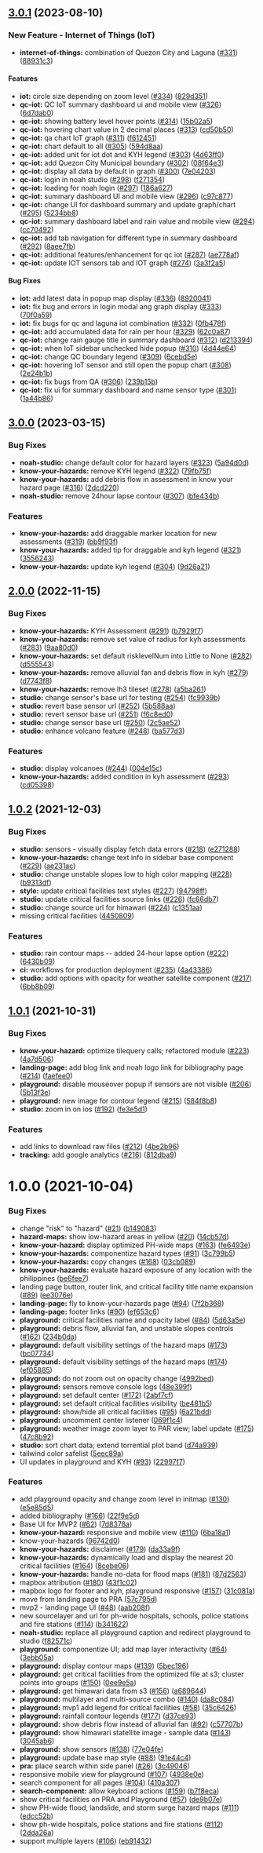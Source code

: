 ## [3.0.1](https://github.com/UPRI-NOAH/noah-frontend/compare/v3.0.0...v3.0.1) (2023-08-10)

### New Feature - Internet of Things (IoT)

- **internet-of-things:** combination of Quezon City and Laguna ([#331](https://github.com/UPRI-NOAH/noah-frontend/pull/331)) ([88931c3](https://github.com/UPRI-NOAH/noah-frontend/commit/88931c35a1b514dcd9ad4e2d50965a66cdd9cf31))

#### Features

- **iot:** circle size depending on zoom level ([#334](https://github.com/UPRI-NOAH/noah-frontend/pull/334)) ([829d351](https://github.com/UPRI-NOAH/noah-frontend/commit/829d35131776e3462c62d06160523aebc2f23d65))
- **qc-iot:** QC IoT summary dashboard ui and mobile view ([#326](https://github.com/UPRI-NOAH/noah-frontend/pull/326)) ([6d7dab0](https://github.com/UPRI-NOAH/noah-frontend/commit/6d7dab03b4aa4fc4d121652f16b8f2c948851627))
- **qc-iot:** showing battery level hover points ([#314](https://github.com/UPRI-NOAH/noah-frontend/pull/314)) ([15b02a5](https://github.com/UPRI-NOAH/noah-frontend/commit/15b02a56284c5ed207a8c71c7b3b3156ab80b0dd))
- **qc-iot:** hovering chart value in 2 decimal places ([#313](https://github.com/UPRI-NOAH/noah-frontend/pull/313)) ([cd50b50](https://github.com/UPRI-NOAH/noah-frontend/commit/cd50b5094937797cbf23fdd53f6d50fd1194716a))
- **qc-iot:** qa chart IoT graph ([#311](https://github.com/UPRI-NOAH/noah-frontend/pull/311)) ([f612451](https://github.com/UPRI-NOAH/noah-frontend/commit/f6124519e842b21b9b846c62cd250ee808fd02a6))
- **qc-iot:** chart default to all ([#305](https://github.com/UPRI-NOAH/noah-frontend/pull/305)) ([594d8aa](https://github.com/UPRI-NOAH/noah-frontend/commit/594d8aa3b6c4d42965fb9f91065bb5ef3179ffd3))
- **qc-iot:** added unit for iot dot and KYH legend ([#303](https://github.com/UPRI-NOAH/noah-frontend/pull/303)) ([4d63ff0](https://github.com/UPRI-NOAH/noah-frontend/commit/4d63ff0db6b1e51c8ab9348551ca08bcbd429db4))
- **qc-iot:** add Quezon City Municipal boundary ([#302](https://github.com/UPRI-NOAH/noah-frontend/pull/302)) ([08f64e3](https://github.com/UPRI-NOAH/noah-frontend/commit/08f64e3ceacf787bc7e9af17639c443fa80e2e65))
- **qc-iot:** display all data by default in graph ([#300](https://github.com/UPRI-NOAH/noah-frontend/pull/300)) ([7e04203](https://github.com/UPRI-NOAH/noah-frontend/commit/7e04203fbfc898c501fce8442014fc8cde5f5f9c))
- **qc-iot:** login in noah studio ([#298](https://github.com/UPRI-NOAH/noah-frontend/pull/298)) ([f271354](https://github.com/UPRI-NOAH/noah-frontend/commit/f27135438c9e9d990e212467c7fad1fe751b5b52))
- **qc-iot:** loading for noah login ([#297](https://github.com/UPRI-NOAH/noah-frontend/pull/297)) ([186a627](https://github.com/UPRI-NOAH/noah-frontend/commit/186a627b909665266956f9516a67d14cbf61381a))
- **qc-iot:** summary dashboard UI and mobile view ([#296](https://github.com/UPRI-NOAH/noah-frontend/pull/296)) ([c97c877](https://github.com/UPRI-NOAH/noah-frontend/commit/c97c877322465248609aca86cc0b5cb7f6ab7023))
- **qc-iot:** change UI for dashboard summary and update graph/chart ([#295](https://github.com/UPRI-NOAH/noah-frontend/pull/295)) ([5234bb8](https://github.com/UPRI-NOAH/noah-frontend/commit/5234bb805392735b1d4e230680a4144739262150))
- **qc-iot:** summary dashboard label and rain value and mobile view ([#294](https://github.com/UPRI-NOAH/noah-frontend/pull/294)) ([cc70492](https://github.com/UPRI-NOAH/noah-frontend/commit/cc70492cc5a0fcef4f2fac591d749f01551e1c2b))
- **qc-iot:** add tab navigation for different type in summary dashboard ([#292](https://github.com/UPRI-NOAH/noah-frontend/pull/292)) ([8aee7fb](https://github.com/UPRI-NOAH/noah-frontend/commit/8aee7fb5a427bfb6cf830e1800c7790970f30a9f))
- **qc-iot:** additional features/enhancement for qc iot ([#287](https://github.com/UPRI-NOAH/noah-frontend/pull/287)) ([ae778af](https://github.com/UPRI-NOAH/noah-frontend/commit/ae778af1814dbb52af9c1feb7f7bfb9b529cde36))
- **qc-iot:** update IOT sensors tab and IOT graph ([#274](https://github.com/UPRI-NOAH/noah-frontend/pull/274)) ([3a3f2a5](https://github.com/UPRI-NOAH/noah-frontend/commit/3a3f2a57db12bc8330120466b05ddf07c4d45218))

#### Bug Fixes

- **iot:** add latest data in popup map display ([#336](https://github.com/UPRI-NOAH/noah-frontend/pull/336)) ([8920041](https://github.com/UPRI-NOAH/noah-frontend/commit/89200416a9ec617f579c8bf6bf6884a418b02356))
- **iot:** fix bug and errors in login modal ang graph display ([#333](https://github.com/UPRI-NOAH/noah-frontend/pull/333)) ([70f0a59](https://github.com/UPRI-NOAH/noah-frontend/commit/70f0a598a3d2d9e8e0375249a375c2382ace27b5))
- **iot:** fix bugs for qc and laguna iot combination ([#332](https://github.com/UPRI-NOAH/noah-frontend/pull/332)) ([0fb478f](https://github.com/UPRI-NOAH/noah-frontend/commit/0fb478f7283ac0ad83cad51b7913dc18335241b6))
- **qc-iot:** add accumulated data for rain per hour ([#329](https://github.com/UPRI-NOAH/noah-frontend/pull/329)) ([62c0a87](https://github.com/UPRI-NOAH/noah-frontend/commit/62c0a87fee70a190c2bb9f58eecb431eb5a69367))
- **qc-iot:** change rain gauge title in summary dashboard ([#312](https://github.com/UPRI-NOAH/noah-frontend/pull/312)) ([d213394](https://github.com/UPRI-NOAH/noah-frontend/commit/d213394d817ccfbe6160850e7d649ff481afb4ce))
- **qc-iot:** when IoT sidebar unchecked hide popup ([#310](https://github.com/UPRI-NOAH/noah-frontend/pull/310)) ([4d44e64](https://github.com/UPRI-NOAH/noah-frontend/commit/4d44e64bff867a8db4d6db52ddca80de97ab39ff))
- **qc-iot:** change QC boundary legend ([#309](https://github.com/UPRI-NOAH/noah-frontend/pull/309)) ([6cebd5e](https://github.com/UPRI-NOAH/noah-frontend/commit/6cebd5e0790f7d09943d6d89d50d92d0ad569167))
- **qc-iot:** hovering IoT sensor and still open the popup chart ([#308](https://github.com/UPRI-NOAH/noah-frontend/pull/308)) ([2e24b1b](https://github.com/UPRI-NOAH/noah-frontend/commit/2e24b1b188ac798c47963d20835c591ea0395232))
- **qc-iot:** fix bugs from QA ([#306](https://github.com/UPRI-NOAH/noah-frontend/pull/306)) ([239b15b](https://github.com/UPRI-NOAH/noah-frontend/commit/239b15b209e1b980df53ad5df32e129185cd1136))
- **qc-iot:** fix ui for summary dashboard and name sensor type ([#301](https://github.com/UPRI-NOAH/noah-frontend/pull/301)) ([1a44b86](https://github.com/UPRI-NOAH/noah-frontend/commit/1a44b861e911398e51d8265056bd8f2a69b2edd6))

## [3.0.0](https://github.com/UPRI-NOAH/noah-frontend/compare/v2.0.0...v3.0.0) (2023-03-15)

### Bug Fixes

- **noah-studio:** change default color for hazard layers ([#323](https://github.com/UPRI-NOAH/noah-frontend/pull/323)) ([5a94d0d](https://github.com/UPRI-NOAH/noah-frontend/commit/5a94d0ddfc2a85001ac96f3211a3d546cd31392d))
- **know-your-hazards:** remove KYH legend ([#322](https://github.com/UPRI-NOAH/noah-frontend/pull/322)) ([79fb75f](https://github.com/UPRI-NOAH/noah-frontend/commit/79fb75ffeedf140558c43b93752d1040e17c408f))
- **know-your-hazards:** add debris flow in assessment in know your hazard page ([#316](https://github.com/UPRI-NOAH/noah-frontend/pull/316)) ([2dcd220](https://github.com/UPRI-NOAH/noah-frontend/commit/2dcd220a15cecf8d52e89142c66466ea1df177cb))
- **noah-studio:** remove 24hour lapse contour ([#307](https://github.com/UPRI-NOAH/noah-frontend/pull/307)) ([bfe434b](https://github.com/UPRI-NOAH/noah-frontend/commit/bfe434b9ff791177868a60ad480be3a8e131848c))

### Features

- **know-your-hazards:** add draggable marker location for new assessments ([#319](https://github.com/UPRI-NOAH/noah-frontend/pull/319)) ([bb9f93f](https://github.com/UPRI-NOAH/noah-frontend/commit/bb9f93f92f80dec75c566bd71d97f6e8a24733fd))
- **know-your-hazards:** added tip for draggable and kyh legend ([#321](https://github.com/UPRI-NOAH/noah-frontend/pull/321)) ([3556243](https://github.com/UPRI-NOAH/noah-frontend/commit/35562437a01f4ef3cc0ad6ffe40f04d62678b3ed))
- **know-your-hazards:** update kyh legend ([#304](https://github.com/UPRI-NOAH/noah-frontend/pull/304)) ([9d26a21](https://github.com/UPRI-NOAH/noah-frontend/commit/9d26a21de1c03bc7951f8a29e4264a4041195f98))

## [2.0.0](https://github.com/UPRI-NOAH/noah-frontend/compare/v1.0.2...v2.0.0) (2022-11-15)

### Bug Fixes

- **know-your-hazards:** KYH Assessment ([#291](https://github.com/UPRI-NOAH/noah-frontend/pull/291)) ([b7929f7](https://github.com/UPRI-NOAH/noah-frontend/commit/b7929f7b7022fad3b747beed5ff20a225e072d5f))
- **know-your-hazards:** remove set value of radius for kyh assessments ([#283](https://github.com/UPRI-NOAH/noah-frontend/pull/283)) ([9aa80d0](https://github.com/UPRI-NOAH/noah-frontend/commit/9aa80d08e78c51844268fac0ce26f7f3b8218949))
- **know-your-hazards:** set default risklevelNum into Little to None ([#282](https://github.com/UPRI-NOAH/noah-frontend/pull/282)) ([d555543](https://github.com/UPRI-NOAH/noah-frontend/commit/d555543b410779245315410f5cfca6729e73ef01))
- **know-your-hazards:** remove alluvial fan and debris flow in kyh ([#279](https://github.com/UPRI-NOAH/noah-frontend/pull/279)) ([d7743f8](https://github.com/UPRI-NOAH/noah-frontend/commit/d7743f8147f520a5ee58ab4c61799b4bc604ef4f))
- **know-your-hazards:** remove lh3 tileset ([#278](https://github.com/UPRI-NOAH/noah-frontend/pull/278)) ([a5ba261](https://github.com/UPRI-NOAH/noah-frontend/commit/a5ba261846355f6ef3d54461f219631223b6bd6b))
- **studio:** change sensor's base url for testing ([#254](https://github.com/UPRI-NOAH/noah-frontend/pull/254)) ([fc9939b](https://github.com/UPRI-NOAH/noah-frontend/commit/fc9939bf38cff68b4b993d63e6f35b2130f8556f))
- **studio:** revert base sensor url ([#252](https://github.com/UPRI-NOAH/noah-frontend/pull/252)) ([5b588aa](https://github.com/UPRI-NOAH/noah-frontend/commit/5b588aae1bdfe8a3514090253212d2482135ad52))
- **studio:** revert sensor base url ([#251](https://github.com/UPRI-NOAH/noah-frontend/pull/251)) ([f6c8ed0](https://github.com/UPRI-NOAH/noah-frontend/commit/f6c8ed09f5cecb3ff8194eacee1ec1f5397bf5d3))
- **studio:** change sensor base url ([#250](https://github.com/UPRI-NOAH/noah-frontend/pull/250)) ([2c5ae52](https://github.com/UPRI-NOAH/noah-frontend/commit/2c5ae520c26345013aa96fc863f9fe2f76e75d7d))
- **studio:** enhance volcano feature ([#248](https://github.com/UPRI-NOAH/noah-frontend/pull/248)) ([ba577d3](https://github.com/UPRI-NOAH/noah-frontend/commit/ba577d324050b435aa46de9d469ddbd4ae3604e4))

### Features

- **studio:** display volcanoes ([#244](https://github.com/UPRI-NOAH/noah-frontend/pull/244)) ([004e15c](https://github.com/UPRI-NOAH/noah-frontend/commit/004e15cdea3a030cfe8093bf4266bd2d3c474b49))
- **know-your-hazards:** added condition in kyh assessment ([#293](https://github.com/UPRI-NOAH/noah-frontend/pull/293)) ([cd05398](https://github.com/UPRI-NOAH/noah-frontend/commit/cd05398c0ad501aaa72f67d25382d30aa6b2d4bf))

## [1.0.2](https://github.com/UPRI-NOAH/noah-frontend/compare/v1.0.1...v1.0.2) (2021-12-03)

### Bug Fixes

- **studio:** sensors - visually display fetch data errors ([#218](https://github.com/UPRI-NOAH/noah-frontend/pull/218)) ([e271288](https://github.com/UPRI-NOAH/noah-frontend/commit/e27128813d42a08d6ba790cb21b45591f5c7fec7))
- **know-your-hazards:** change text info in sidebar base component ([#229](https://github.com/UPRI-NOAH/noah-frontend/pull/229)) ([ae231ac](https://github.com/UPRI-NOAH/noah-frontend/commit/ae231ac78496c440f55b819f2adf5285fee29211))
- **studio:** change unstable slopes low to high color mapping ([#228](https://github.com/UPRI-NOAH/noah-frontend/pull/228)) ([b9313df](https://github.com/UPRI-NOAH/noah-frontend/commit/b9313df24b463b8e86323e774da2864d84d32078))
- **style:** update critical facilities text styles ([#227](https://github.com/UPRI-NOAH/noah-frontend/pull/227)) ([94798ff](https://github.com/UPRI-NOAH/noah-frontend/commit/94798ff905ee8779c57dd2ec9adad0c5416c68b4))
- **studio:** update critical facilities source links ([#226](https://github.com/UPRI-NOAH/noah-frontend/pull/226)) ([fc66db7](https://github.com/UPRI-NOAH/noah-frontend/commit/fc66db76dad36b116e84c6b0848f3cdfdb96a096))
- **studio:** change source url for himawari ([#224](https://github.com/UPRI-NOAH/noah-frontend/pull/224)) ([c1351aa](https://github.com/UPRI-NOAH/noah-frontend/commit/c1351aaf3dfbae2f20b8af3dce3a123675cbce3f))
- missing critical facilities ([4450809](https://github.com/UPRI-NOAH/noah-frontend/commit/44508095cedc4df19fcaf37ec918348f50c5e370))

### Features

- **studio:** rain contour maps -- added 24-hour lapse option ([#222](https://github.com/UPRI-NOAH/noah-frontend/pull/222)) ([6430b09](https://github.com/UPRI-NOAH/noah-frontend/commit/6430b09820648b7997128434fe201185cf99e3ae))
- **ci:** workflows for production deployment ([#235](https://github.com/UPRI-NOAH/noah-frontend/pull/235)) ([4a43386](https://github.com/UPRI-NOAH/noah-frontend/commit/4a43386a606dadf538625d6f3a23d88d35237999))
- **studio:** add options with opacity for weather satellite component ([#217](https://github.com/UPRI-NOAH/noah-frontend/pull/217)) ([6bb8b09](https://github.com/UPRI-NOAH/noah-frontend/commit/6bb8b09f4e761f15ab2c6e57768a2614aecdb890))

## [1.0.1](https://github.com/UPRI-NOAH/noah-frontend/compare/v1.0.0...v1.0.1) (2021-10-31)

### Bug Fixes

- **know-your-hazard:** optimize tilequery calls; refactored module ([#223](https://github.com/UPRI-NOAH/noah-frontend/issues/223)) ([4a7d506](https://github.com/UPRI-NOAH/noah-frontend/commit/4a7d5065a6cd259697b35db8808b614a1cdce210))
- **landing-page:** add blog link and noah logo link for bibliography page ([#214](https://github.com/UPRI-NOAH/noah-frontend/issues/214)) ([faefee0](https://github.com/UPRI-NOAH/noah-frontend/commit/faefee0f9e0eb47e14f3e5218c77b75a699df6b1))
- **playground:** disable mouseover popup if sensors are not visible ([#206](https://github.com/UPRI-NOAH/noah-frontend/issues/206)) ([5b13f3e](https://github.com/UPRI-NOAH/noah-frontend/commit/5b13f3ebe16fef32cb95506b30850bc0399db647))
- **playground:** new image for contour legend ([#215](https://github.com/UPRI-NOAH/noah-frontend/issues/215)) ([584f8b8](https://github.com/UPRI-NOAH/noah-frontend/commit/584f8b84dd774b6e9f6467a05155e29723e89ddf))
- **studio:** zoom in on ios ([#192](https://github.com/UPRI-NOAH/noah-frontend/issues/192)) ([fe3e5d1](https://github.com/UPRI-NOAH/noah-frontend/commit/fe3e5d153811643852ed43bc557dd0299d3c97b3))

### Features

- add links to download raw files ([#212](https://github.com/UPRI-NOAH/noah-frontend/issues/212)) ([4be2b96](https://github.com/UPRI-NOAH/noah-frontend/commit/4be2b965271cb74690c26f0d786c10094c119358))
- **tracking:** add google analytics ([#216](https://github.com/UPRI-NOAH/noah-frontend/issues/216)) ([812dba9](https://github.com/UPRI-NOAH/noah-frontend/commit/812dba9899d8d06552b7f69f5f199e0e12fcc8f1))

# 1.0.0 (2021-10-04)

### Bug Fixes

- change "risk" to "hazard" ([#21](https://github.com/UPRI-NOAH/noah-frontend/issues/21)) ([b149083](https://github.com/UPRI-NOAH/noah-frontend/commit/b149083267e4a5656bb4ad731ee49cb6a66d117f))
- **hazard-maps:** show low-hazard areas in yellow ([#20](https://github.com/UPRI-NOAH/noah-frontend/issues/20)) ([14cb57d](https://github.com/UPRI-NOAH/noah-frontend/commit/14cb57d95ec8138d8a379d75f76c7c4c60143453))
- **know-your-hazard:** display optimized PH-wide maps ([#163](https://github.com/UPRI-NOAH/noah-frontend/issues/163)) ([fe6493e](https://github.com/UPRI-NOAH/noah-frontend/commit/fe6493e02fbe81c0b0504a544607c4e491efcd09))
- **know-your-hazards:** componentize hazard types ([#91](https://github.com/UPRI-NOAH/noah-frontend/issues/91)) ([3c799b5](https://github.com/UPRI-NOAH/noah-frontend/commit/3c799b5cced733e5838d23cbdbff55b5a378ac97))
- **know-your-hazards:** copy changes ([#168](https://github.com/UPRI-NOAH/noah-frontend/issues/168)) ([03cb089](https://github.com/UPRI-NOAH/noah-frontend/commit/03cb0897c136ed3bcdad85eb3cb8a2b5655b853e))
- **know-your-hazards:** evaluate hazard exposure of any location with the philippines ([be6fee7](https://github.com/UPRI-NOAH/noah-frontend/commit/be6fee7a2ef2b901344fd13b5619a759992b1bbd))
- landing page button, router link, and critical facility title name expansion ([#89](https://github.com/UPRI-NOAH/noah-frontend/issues/89)) ([ee3076e](https://github.com/UPRI-NOAH/noah-frontend/commit/ee3076e7a173c6a60a646d2ac1e46d755b2d5d72))
- **landing-page:** fly to know-your-hazards page ([#94](https://github.com/UPRI-NOAH/noah-frontend/issues/94)) ([7f2b368](https://github.com/UPRI-NOAH/noah-frontend/commit/7f2b368288c707bee6d63a9a3bf29444b03657e2))
- **landing-page:** footer links ([#90](https://github.com/UPRI-NOAH/noah-frontend/issues/90)) ([ef653c6](https://github.com/UPRI-NOAH/noah-frontend/commit/ef653c6d537781e9bf5de4556b1486669b4b4a29))
- **playground:** critical facilities name and opacity label ([#84](https://github.com/UPRI-NOAH/noah-frontend/issues/84)) ([5d63a5e](https://github.com/UPRI-NOAH/noah-frontend/commit/5d63a5e9b40fd450eb6f0ca9613f95258cc8a866))
- **playground:** debris flow, alluvial fan, and unstable slopes controls ([#162](https://github.com/UPRI-NOAH/noah-frontend/issues/162)) ([234b0da](https://github.com/UPRI-NOAH/noah-frontend/commit/234b0dac34dbf7b59f5db3a724dda5ec90585271))
- **playground:** default visibility settings of the hazard maps ([#173](https://github.com/UPRI-NOAH/noah-frontend/issues/173)) ([bc07734](https://github.com/UPRI-NOAH/noah-frontend/commit/bc0773451e143ffc0be2033a57a1db545f443bfa))
- **playground:** default visibility settings of the hazard maps ([#174](https://github.com/UPRI-NOAH/noah-frontend/issues/174)) ([ef05885](https://github.com/UPRI-NOAH/noah-frontend/commit/ef05885f1bf867d5eb0a1cfd6644f9a79e295c4a))
- **playground:** do not zoom out on opacity change ([4992bed](https://github.com/UPRI-NOAH/noah-frontend/commit/4992bed958048afc2aa8297690338c1f31234e63))
- **playground:** sensors remove console logs ([48e399f](https://github.com/UPRI-NOAH/noah-frontend/commit/48e399fb35ddd99267a296d67ca94dbe307c4872))
- **playground:** set default center ([#172](https://github.com/UPRI-NOAH/noah-frontend/issues/172)) ([2abf7cf](https://github.com/UPRI-NOAH/noah-frontend/commit/2abf7cf5c41db6caabc1a79645b16250a8e7dcd3))
- **playground:** set default critical facilities visibility ([be481b5](https://github.com/UPRI-NOAH/noah-frontend/commit/be481b57251d8d530a25c71392ab9e199b845b35))
- **playground:** show/hide all critical facilities ([#95](https://github.com/UPRI-NOAH/noah-frontend/issues/95)) ([6a21bdd](https://github.com/UPRI-NOAH/noah-frontend/commit/6a21bdd3e5aeac898886d059f8c20b26b7fef4c4))
- **playground:** uncomment center listener ([069f1c4](https://github.com/UPRI-NOAH/noah-frontend/commit/069f1c4b8e4f4879b77471ac1e39b91b1824d87b))
- **playground:** weather image zoom layer to PAR view; label update ([#175](https://github.com/UPRI-NOAH/noah-frontend/issues/175)) ([47c8b92](https://github.com/UPRI-NOAH/noah-frontend/commit/47c8b92f8e9998817c3c87e79fd17efaa56a87ed))
- **studio:** sort chart data; extend torrential plot band ([d74a939](https://github.com/UPRI-NOAH/noah-frontend/commit/d74a939a6c94d7b1264a318fb3961db0a352aa79))
- tailwind color safelist ([5eec89a](https://github.com/UPRI-NOAH/noah-frontend/commit/5eec89a2bd28daa8520d26bce8d5369e29f9d7c1))
- UI updates in playground and KYH ([#93](https://github.com/UPRI-NOAH/noah-frontend/issues/93)) ([22997f7](https://github.com/UPRI-NOAH/noah-frontend/commit/22997f78b6649fa8351ec9941d5422223f77d422))

### Features

- add playground opacity and change zoom level in initmap ([#130](https://github.com/UPRI-NOAH/noah-frontend/issues/130)) ([e5e85d5](https://github.com/UPRI-NOAH/noah-frontend/commit/e5e85d58f293a0a5413ee118d3296984f4fe7539))
- added bibliography ([#166](https://github.com/UPRI-NOAH/noah-frontend/issues/166)) ([22f9e5d](https://github.com/UPRI-NOAH/noah-frontend/commit/22f9e5d53d98d4502dead7de1d0e2bee8b55c788))
- Base UI for MVP2 ([#62](https://github.com/UPRI-NOAH/noah-frontend/issues/62)) ([7d8378a](https://github.com/UPRI-NOAH/noah-frontend/commit/7d8378a35daf6f19e0994cbfcfda1b22aba45e74))
- **know-your-hazard:** responsive and mobile view ([#110](https://github.com/UPRI-NOAH/noah-frontend/issues/110)) ([6ba18a1](https://github.com/UPRI-NOAH/noah-frontend/commit/6ba18a14d4bb445c190f216a4e426f52b33cc1e3))
- know-your-hazards ([96742d0](https://github.com/UPRI-NOAH/noah-frontend/commit/96742d02608cdf924013a5032f8ce03e157d4454))
- **know-your-hazards:** disclaimer ([#179](https://github.com/UPRI-NOAH/noah-frontend/issues/179)) ([da33a9f](https://github.com/UPRI-NOAH/noah-frontend/commit/da33a9f44ad1ee7a1428835806fcbafbbe0c51b6))
- **know-your-hazards:** dynamically load and display the nearest 20 critical facilities ([#164](https://github.com/UPRI-NOAH/noah-frontend/issues/164)) ([8cebe06](https://github.com/UPRI-NOAH/noah-frontend/commit/8cebe06429f9fab52999c3144195ba3347c7bec5))
- **know-your-hazards:** handle no-data for flood maps ([#181](https://github.com/UPRI-NOAH/noah-frontend/issues/181)) ([87d2563](https://github.com/UPRI-NOAH/noah-frontend/commit/87d256354f99326874291a1e120d01e214294c91))
- mapbox attribution ([#180](https://github.com/UPRI-NOAH/noah-frontend/issues/180)) ([43f1c02](https://github.com/UPRI-NOAH/noah-frontend/commit/43f1c02f98a580519bfffef2618b026c7e6dc5af))
- mapbox logo for footer and kyh, playground responsive ([#157](https://github.com/UPRI-NOAH/noah-frontend/issues/157)) ([31c081a](https://github.com/UPRI-NOAH/noah-frontend/commit/31c081a84927da41e0571d107e2a616858a75bd8))
- move from landing page to PRA ([57c795d](https://github.com/UPRI-NOAH/noah-frontend/commit/57c795d17e8bcfcc09033ae537ca7d0ec1bd072c))
- mvp2 - landing page UI ([#48](https://github.com/UPRI-NOAH/noah-frontend/issues/48)) ([aab208f](https://github.com/UPRI-NOAH/noah-frontend/commit/aab208faf48f96f3375dcca0f90be8de509de4f6))
- new sourcelayer and url for ph-wide hospitals, schools, police stations and fire stations ([#114](https://github.com/UPRI-NOAH/noah-frontend/issues/114)) ([b341622](https://github.com/UPRI-NOAH/noah-frontend/commit/b34162286c5d91c7d257fbf4c0a51c5655e9830d))
- **noah-studio:** replace all playground caption and redirect playground to studio ([f82571c](https://github.com/UPRI-NOAH/noah-frontend/commit/f82571c60d1b1f7fb3a1ac5bf534b6fcf60a787c))
- **playground:** componentize UI; add map layer interactivity ([#64](https://github.com/UPRI-NOAH/noah-frontend/issues/64)) ([3ebb05a](https://github.com/UPRI-NOAH/noah-frontend/commit/3ebb05ab61e34c99f934ea819f2c633f0e7dd8c2))
- **playground:** display contour maps ([#139](https://github.com/UPRI-NOAH/noah-frontend/issues/139)) ([5bec196](https://github.com/UPRI-NOAH/noah-frontend/commit/5bec1963d981ca2abc2ad858044a4b4a66dbb382))
- **playground:** get critical facilities from the optimized file at s3; cluster points into groups ([#150](https://github.com/UPRI-NOAH/noah-frontend/issues/150)) ([0ee9e5a](https://github.com/UPRI-NOAH/noah-frontend/commit/0ee9e5af0ff4c79df9e703b6009932ee849f82c8))
- **playground:** get himawari data from s3 ([#156](https://github.com/UPRI-NOAH/noah-frontend/issues/156)) ([a689644](https://github.com/UPRI-NOAH/noah-frontend/commit/a6896442ae998798d41ddd2fcc44127f289ca7f3))
- **playground:** multilayer and multi-source combo ([#140](https://github.com/UPRI-NOAH/noah-frontend/issues/140)) ([da8c084](https://github.com/UPRI-NOAH/noah-frontend/commit/da8c08442a7f18f8ae5fdcd901457e4ce80eb941))
- **playground:** mvp1 add legend for critical facilities ([#58](https://github.com/UPRI-NOAH/noah-frontend/issues/58)) ([35c6426](https://github.com/UPRI-NOAH/noah-frontend/commit/35c642668b4e220642ed3907a61b19d61e1c458a))
- **playground:** rainfall contour legends ([#177](https://github.com/UPRI-NOAH/noah-frontend/issues/177)) ([d37ce93](https://github.com/UPRI-NOAH/noah-frontend/commit/d37ce939484dbe2c704e17c22fe0585215a6a81b))
- **playground:** show debris flow instead of alluvial fan ([#92](https://github.com/UPRI-NOAH/noah-frontend/issues/92)) ([c57707b](https://github.com/UPRI-NOAH/noah-frontend/commit/c57707b021e440b0d6aa9d7a1f18868e2a39e63e))
- **playground:** show himawari statellite image - sample data ([#143](https://github.com/UPRI-NOAH/noah-frontend/issues/143)) ([3045ab6](https://github.com/UPRI-NOAH/noah-frontend/commit/3045ab681b0f25fa84db4521be19fd1c4f3d0559))
- **playground:** show sensors ([#138](https://github.com/UPRI-NOAH/noah-frontend/issues/138)) ([77e04fe](https://github.com/UPRI-NOAH/noah-frontend/commit/77e04fe9f3892fb0166088caae742828a3d07420))
- **playground:** update base map style ([#88](https://github.com/UPRI-NOAH/noah-frontend/issues/88)) ([91e44c4](https://github.com/UPRI-NOAH/noah-frontend/commit/91e44c484deb8fb9e15c35f73a328e126ef45254))
- **pra:** place search within side panel ([#26](https://github.com/UPRI-NOAH/noah-frontend/issues/26)) ([3c49046](https://github.com/UPRI-NOAH/noah-frontend/commit/3c49046181eae302e378edcd2a307d1a4661ee3b))
- responsive mobile view for playground ([#107](https://github.com/UPRI-NOAH/noah-frontend/issues/107)) ([4938e0e](https://github.com/UPRI-NOAH/noah-frontend/commit/4938e0ea06bad0a84f393c4f99e6f5c705ea9551))
- search component for all pages ([#104](https://github.com/UPRI-NOAH/noah-frontend/issues/104)) ([410a307](https://github.com/UPRI-NOAH/noah-frontend/commit/410a307e785d9ab823c1d99c33d9ee0e77878563))
- **search-component:** allow keyboard actions ([#159](https://github.com/UPRI-NOAH/noah-frontend/issues/159)) ([b7f8eca](https://github.com/UPRI-NOAH/noah-frontend/commit/b7f8ecaf3c8d4feca3f88d980932d0fa3910d8f4))
- show critical facilities on PRA and Playground ([#57](https://github.com/UPRI-NOAH/noah-frontend/issues/57)) ([de9b07e](https://github.com/UPRI-NOAH/noah-frontend/commit/de9b07ed4a8fac8afe6bc970665a45c72a62132f))
- show PH-wide flood, landslide, and storm surge hazard maps ([#111](https://github.com/UPRI-NOAH/noah-frontend/issues/111)) ([edcc52b](https://github.com/UPRI-NOAH/noah-frontend/commit/edcc52b3645fce004a200e539d314631c8a12ff2))
- show ph-wide hospitals, police stations and fire stations ([#112](https://github.com/UPRI-NOAH/noah-frontend/issues/112)) ([2dda26a](https://github.com/UPRI-NOAH/noah-frontend/commit/2dda26ae38b88cb34b17652c26e5c0dbcc02a601))
- support multiple layers ([#106](https://github.com/UPRI-NOAH/noah-frontend/issues/106)) ([eb91432](https://github.com/UPRI-NOAH/noah-frontend/commit/eb914329db01ad4fbb9ea67359bc6da6a3e6136d))
